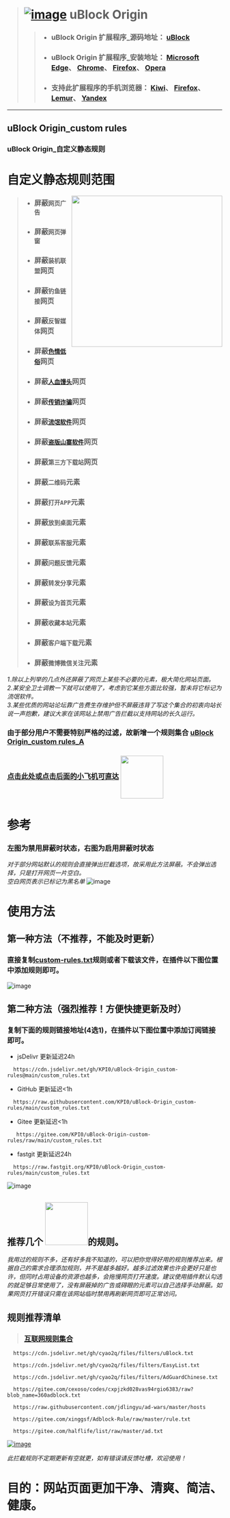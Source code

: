 > # [![image](https://github.com/KPI0/uBlock-Origin_custom-rules/blob/main/images/uBlock%20Origin_logo.png)](https://github.com/gorhill/uBlock/) uBlock Origin
> > - ### uBlock Origin 扩展程序_源码地址：         [uBlock](https://github.com/gorhill/uBlock/)
> > - ### uBlock Origin 扩展程序_安装地址：         [Microsoft Edge](https://microsoftedge.microsoft.com/addons/detail/ublock-origin/odfafepnkmbhccpbejgmiehpchacaeak/)、                                                             [Chrome](https://chrome.google.com/webstore/detail/ublock-origin/cjpalhdlnbpafiamejdnhcphjbkeiagm/)、                                                                             [Firefox](https://addons.mozilla.org/zh-CN/firefox/addon/ublock-origin//)、                                                                                                       [Opera](https://addons.opera.com/zh-cn/extensions/details/ublock/)
> > - ### 支持此扩展程序的手机浏览器：            [Kiwi](https://kiwibrowser.com/)、               [Firefox](https://www.firefox.com.cn/)、             [Lemur](https://lemurbrowser.com)、      [Yandex](https://browser.yandex.com/)
----
## uBlock Origin_custom rules  
### uBlock Origin_自定义静态规则  
# 自定义静态规则范围
[<img align="right" src="https://github.com/KPI0/uBlock-Origin_custom-rules/blob/main/images/AnimatedEmojies-512px-59_31019989245786.gif" width="353px" />](https://www.360.cn/)

> - ### 屏蔽`网页广告`
> - ### 屏蔽`网页弹窗`
> - ### 屏蔽`装机联盟`网页
> - ### 屏蔽`钓鱼链接`网页
> - ### 屏蔽`反智媒体`网页
> - ### 屏蔽[`色情低俗`](https://raw.githubusercontent.com/KPI0/uBlock-Origin_custom-rules/main/Website/sex)网页
> - ### 屏蔽[`人血馒头`](https://pic.rmb.bdstatic.com/bjh/d91b75b0d432edf76ce509248a3a568e.png)网页
> - ### 屏蔽[`传销诈骗`](https://pic.rmb.bdstatic.com/bjh/2db4ca2b7e7b6740667fe27fa06baa71.png)网页
> - ### 屏蔽[`流氓软件`](https://pic.rmb.bdstatic.com/bjh/6647ec104d7c02f09fa51988d86acec9.jpeg)网页
> - ### 屏蔽[`盗版山寨软件`](https://pic.rmb.bdstatic.com/bjh/2e17e4946d13125decf0f5152df8f082.png)网页
> - ### 屏蔽`第三方下载站`网页
> - ### 屏蔽`二维码`元素
> - ### 屏蔽`打开APP`元素
> - ### 屏蔽`放到桌面`元素
> - ### 屏蔽`联系客服`元素
> - ### 屏蔽`问题反馈`元素
> - ### 屏蔽`转发分享`元素
> - ### 屏蔽`设为首页`元素
> - ### 屏蔽`收藏本站`元素
> - ### 屏蔽`客户端下载`元素
> - ### 屏蔽`微博微信关注`元素

*1.除以上列举的几点外还屏蔽了网页上某些不必要的元素，极大简化网站页面。*    
*2.某安全卫士调教一下就可以使用了，考虑到它某些方面比较强，暂未将它标记为流氓软件。*    
*3.某些优质的网站论坛靠广告费生存维护但不屏蔽违背了写这个集合的初衷向站长说一声抱歉，建议大家在该网站上禁用广告拦截以支持网站的长久运行。*  

### 由于部分用户不需要特别严格的过滤，故新增一个规则集合  [uBlock Origin_custom rules_A](https://raw.githubusercontent.com/KPI0/uBlock-Origin_custom-rules/main/A/custom_rules_A.txt)
### [点击此处或点击后面的小飞机可直达](https://github.com/KPI0/uBlock-Origin_custom-rules/tree/main/A) [<img align="center" src="https://github.com/KPI0/uBlock-Origin_custom-rules/blob/main/images/dcb840b6b74f03361e5cc1c5a57a6c57.gif" width="100px" />](https://github.com/KPI0/uBlock-Origin_custom-rules/tree/main/A)

# 参考
### 左图为禁用屏蔽时状态，右图为启用屏蔽时状态
*对于部分网站默认的规则会直接弹出拦截选项，故采用此方法屏蔽。不会弹出选择，只是打开网页一片空白。*  
*空白网页表示已标记为黑名单*
![image](https://github.com/KPI0/uBlock-Origin_custom-rules/blob/main/images/kk.png)
# 使用方法

## 第一种方法（不推荐，不能及时更新）
### 直接复制[custom-rules.txt](https://raw.githubusercontent.com/KPI0/uBlock-Origin_custom-rules/main/custom_rules.txt)规则或者下载该文件，在插件以下图位置中添加规则即可。
![image](https://github.com/KPI0/uBlock-Origin_custom-rules/blob/main/images/Snipaste_2022-02-28_18-40-26.png)

## 第二种方法（强烈推荐！方便快捷更新及时）
### 复制下面的规则链接地址(4选1)，在插件以下图位置中添加订阅链接即可。
- jsDelivr 更新延迟24h
```
  https://cdn.jsdelivr.net/gh/KPI0/uBlock-Origin_custom-rules@main/custom_rules.txt
``` 
- GitHub   更新延迟<1h
```
  https://raw.githubusercontent.com/KPI0/uBlock-Origin_custom-rules/main/custom_rules.txt
```
- Gitee    更新延迟<1h
```
   https://gitee.com/KPI0/uBlock-Origin-custom-rules/raw/main/custom_rules.txt
```
- fastgit  更新延迟24h
```
  https://raw.fastgit.org/KPI0/uBlock-Origin_custom-rules/main/custom_rules.txt
```

![image](https://github.com/KPI0/uBlock-Origin_custom-rules/blob/main/images/Snipaste_2022-02-28_18-36-37.png)



## 推荐几个 <img align="" src="https://github.com/KPI0/uBlock-Origin_custom-rules/blob/main/images/np.png" width="100px" />的规则。

*我用过的规则不多，还有好多我不知道的，可以把你觉得好用的规则推荐出来。根据自己的需求合理添加规则，并不是越多越好。越多过滤效果也许会更好只是也许，但同时占用设备的资源也越多，会拖慢网页打开速度。建议使用插件默认勾选的就足够日常使用了，没有屏蔽掉的广告或碍眼的元素可以自己选择手动屏蔽。如果网页打开错误只需在该网站临时禁用再刷新网页即可正常访问。*

## 规则推荐清单

> ### [互联网规则集合](https://filterlists.com/)
```
  https://cdn.jsdelivr.net/gh/cyao2q/files/filters/uBlock.txt
```
```
  https://cdn.jsdelivr.net/gh/cyao2q/files/filters/EasyList.txt
```
```
  https://cdn.jsdelivr.net/gh/cyao2q/files/filters/AdGuardChinese.txt 
```
```
  https://gitee.com/cexoso/codes/cxpjzkd028vas94rgio6383/raw?blob_name=360adblock.txt 
```
```
  https://raw.githubusercontent.com/jdlingyu/ad-wars/master/hosts 
```
```
  https://gitee.com/xinggsf/Adblock-Rule/raw/master/rule.txt
```
```
  https://gitee.com/halflife/list/raw/master/ad.txt
```

[![image](https://github.com/KPI0/uBlock-Origin_custom-rules/blob/main/images/6123c0f805778ed52be6a71a1c023b1e.gif)](https://github.com/KPI0)

*此拦截规则不定期更新有空就更，如有错误请反馈吐槽，欢迎使用！*

# 目的：网站页面更加干净、清爽、简洁、健康。


